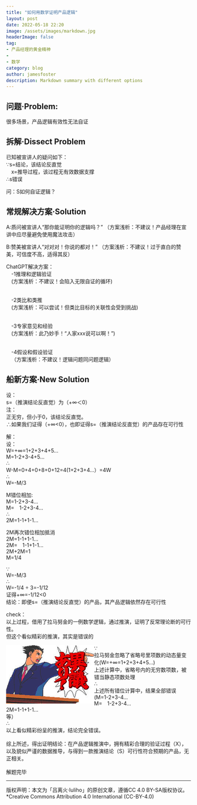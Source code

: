 ```yaml
---
title: "如何用数学证明产品逻辑"
layout: post
date: 2022-05-18 22:20
image: /assets/images/markdown.jpg
headerImage: false
tag:
- 产品经理的黄金精神
- 
- 数学
category: blog
author: jamesfoster
description: Markdown summary with different options
---
```



## 问题·Problem:
很多场景，产品逻辑有效性无法自证

## 拆解·Dissect Problem
<p>已知被宣讲人的疑问如下：
<br>∵s=结论，该结论反直觉
<br>&emsp;x=推导过程，该过程无有效数据支撑
<br>∴s错误</p>

<p>问：S如何自证逻辑？</p>

## 常规解决方案·Solution
A:质问被宣讲人“那你能证明你的逻辑吗？”
（方案浅析：不建议！产品经理在宣讲中应尽量避免使用魔法攻击）

B:赞美被宣讲人“对对对！你说的都对！”
（方案浅析：不建议！过于直白的赞美，可信度不高，适得其反）

ChatGPT解决方案：
<br>&emsp;-1推理和逻辑验证
<br>&emsp;(方案浅析：不建议！会陷入无限自证的循环)
  
<br>&emsp;-2类比和类推
<br>&emsp;(方案浅析：可以尝试！但类比目标的关联性会受到挑战)
  
<br>&emsp;-3专家意见和经验
<br>&emsp;(方案浅析：此乃妙手！“人家xxx说可以啊！”)
  
<br>&emsp;-4假设和假设验证
<br>&emsp;（方案浅析：不建议！逻辑问题同问题逻辑）

## 船新方案·New Solution
<p>设：
<br>s=（推演结论反直觉）为（+∞＜0）
<br>注：
<br>正无穷，但小于0，该结论反直觉。
<br>∴如果我们证得（+∞<0），也即证得s=（推演结论反直觉）的产品存在可行性</p>

<p>解：
<br>设：
<br>W=+∞=1+2+3+4+5...
<br>M=1-2+3-4+5...
<br>∴
<br>W-M=0+4+0+8+0+12=4(1+2+3+4...）=4W
<br>∴
<br>W=-M/3</p>

<p>M错位相加:
<br>M=1-2+3-4...
<br>M=&emsp;1-2+3-4...
<br>∴
<br>2M=1-1+1-1...</p>

<p>2M再次错位相加抵消
<br>2M=1-1+1-1...
<br>2M=&emsp;1-1+1-1...
<br>2M+2M=1
<br>M=1/4</p>

<p>∵
<br>W=-M/3
<br>∴
<br>W=-1/4 ÷ 3=-1/12
<br>证得+∞=-1/12<0
<br>结论：即便s=（推演结论反直觉）的产品，其产品逻辑依然存在可行性</p>

<p>check：
<br>以上过程，借用了拉马努金的一例数学逻辑，通过推演，证明了反常理论断的可行性。
<br>但这个看似精彩的推演，其实是错误的</p>

<img src="/assets/images/nizhuan01.jpeg" style="float: inline-start;">

<p>∵
 <br>拉马努金忽略了省略号里项数的动态量变化(W=+∞=1+2+3+4+5...) 
<br>上述计算中，省略号内的无穷数项数，被错当静态项数处理
<br>∴
<br>上述所有错位计算中，结果全部错误
<br>(M=1-2+3-4...
<br>M=&emsp;1-2+3-4...
<br>2M=1-1+1-1...
<br>等）
<br>∴
<br>以上看似精彩纷呈的推演，结论完全错误。
<br> 
<br>综上所述，得出证明结论：在产品逻辑推演中，拥有精彩合理的验证过程（X），以及貌似严谨的数据推导，与得到一款推演结论（S）可行性符合预期的产品，无正相关。
<br> 
<br>解题完毕</p>

---

版权声明：本文为「吕离火·luliho」的原创文章，遵循CC 4.0 BY-SA版权协议。
<br>*Creative Commons Attribution 4.0 International (CC-BY-4.0)
